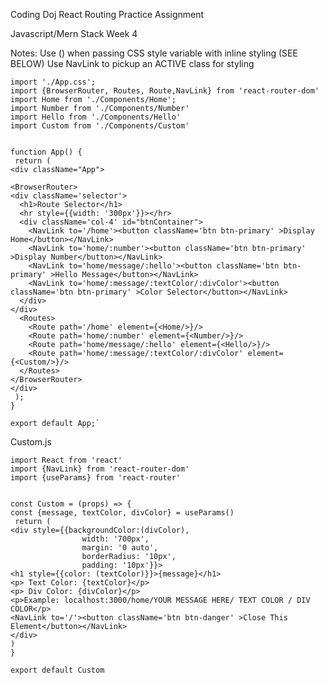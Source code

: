 Coding Doj React Routing Practice Assignment

Javascript/Mern Stack Week 4


Notes: 
Use () when passing CSS style variable with inline styling (SEE BELOW)
Use NavLink to pickup an ACTIVE class for styling






    import './App.css';
    import {BrowserRouter, Routes, Route,NavLink} from 'react-router-dom'
    import Home from './Components/Home';
    import Number from './Components/Number'
    import Hello from './Components/Hello'
    import Custom from './Components/Custom'


    function App() {
     return (
    <div className="App">
    
    <BrowserRouter>
    <div className='selector'>
      <h1>Route Selector</h1>
      <hr style={{width: '300px'}}></hr>
      <div className='col-4' id="btnContainer">
        <NavLink to='/home'><button className='btn btn-primary' >Display Home</button></NavLink>
        <NavLink to='home/:number'><button className='btn btn-primary' >Display Number</button></NavLink>
        <NavLink to='home/message/:hello'><button className='btn btn-primary' >Hello Message</button></NavLink>
        <NavLink to='home/:message/:textColor/:divColor'><button className='btn btn-primary' >Color Selector</button></NavLink>
      </div>
    </div>
      <Routes>
        <Route path='/home' element={<Home/>}/>
        <Route path='home/:number' element={<Number/>}/>
        <Route path='home/message/:hello' element={<Hello/>}/>
        <Route path='home/:message/:textColor/:divColor' element={<Custom/>}/>
      </Routes>
    </BrowserRouter>
    </div>
     );
    }

    export default App;`



Custom.js

    import React from 'react'
    import {NavLink} from 'react-router-dom'
    import {useParams} from 'react-router'


    const Custom = (props) => {
    const {message, textColor, divColor} = useParams()
     return (
    <div style={{backgroundColor:(divColor),
                    width: '700px', 
                    margin: '0 auto',
                    borderRadius: '10px',
                    padding: '10px'}}>
    <h1 style={{color: (textColor)}}>{message}</h1>
    <p> Text Color: {textColor}</p>
    <p> Div Color: {divColor}</p>
    <p>Example: localhost:3000/home/YOUR MESSAGE HERE/ TEXT COLOR / DIV COLOR</p>
    <NavLink to='/'><button className='btn btn-danger' >Close This Element</button></NavLink>
    </div>
    )
    }

    export default Custom

